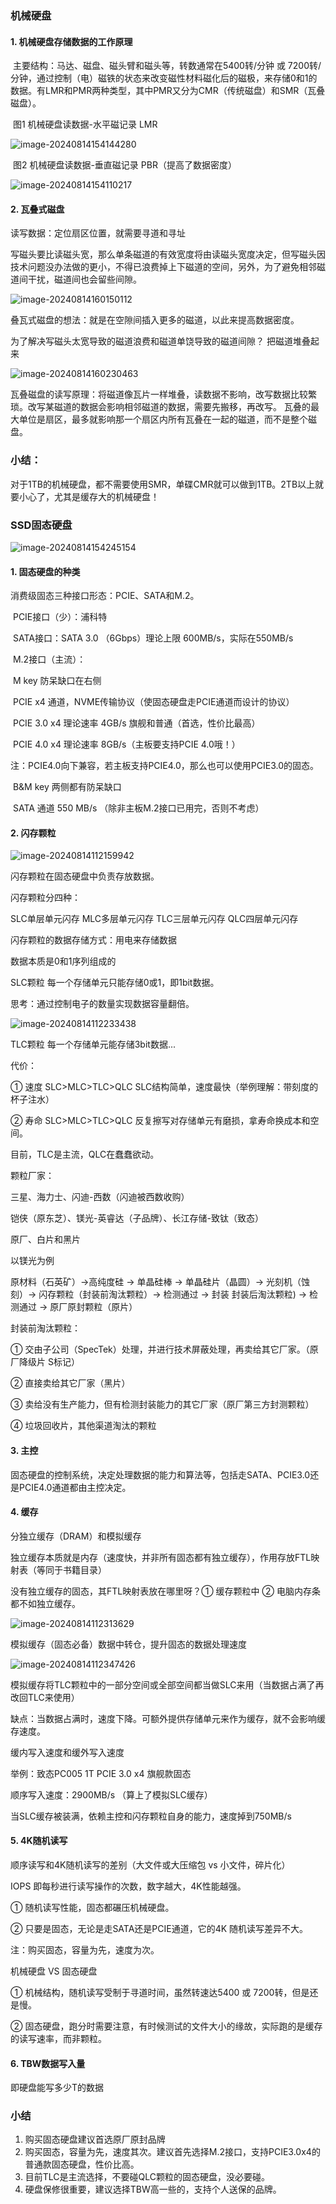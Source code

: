 ### 机械硬盘

#### 1. 机械硬盘存储数据的工作原理

​	主要结构：马达、磁盘、磁头臂和磁头等，转数通常在5400转/分钟 或 7200转/分钟，通过控制（电）磁铁的状态来改变磁性材料磁化后的磁极，来存储0和1的数据。有LMR和PMR两种类型，其中PMR又分为CMR（传统磁盘）和SMR（瓦叠磁盘）。

​	图1 机械硬盘读数据-水平磁记录 LMR

![image-20240814154144280](C:\Users\H7113084\AppData\Roaming\Typora\typora-user-images\image-20240814154144280.png)

​	图2 机械硬盘读数据-垂直磁记录 PBR（提高了数据密度）

![image-20240814154110217](C:\Users\H7113084\AppData\Roaming\Typora\typora-user-images\image-20240814154110217.png)

#### 2. 瓦叠式磁盘

读写数据：定位扇区位置，就需要寻道和寻址

​	写磁头要比读磁头宽，那么单条磁道的有效宽度将由读磁头宽度决定，但写磁头因技术问题没办法做的更小，不得已浪费掉上下磁道的空间，另外，为了避免相邻磁道间干扰，磁道间也会留些间隙。

![image-20240814160150112](C:\Users\H7113084\AppData\Roaming\Typora\typora-user-images\image-20240814160150112.png)

叠瓦式磁盘的想法：就是在空隙间插入更多的磁道，以此来提高数据密度。

为了解决写磁头太宽导致的磁道浪费和磁道单饶导致的磁道间隙？ 把磁道堆叠起来

![image-20240814160230463](C:\Users\H7113084\AppData\Roaming\Typora\typora-user-images\image-20240814160230463.png)

​	瓦叠磁盘的读写原理：将磁道像瓦片一样堆叠，读数据不影响，改写数据比较繁琐。改写某磁道的数据会影响相邻磁道的数据，需要先搬移，再改写。	瓦叠的最大单位是扇区，最多就影响那一个扇区内所有瓦叠在一起的磁道，而不是整个磁盘。



### 小结：

​	对于1TB的机械硬盘，都不需要使用SMR，单碟CMR就可以做到1TB。2TB以上就要小心了，尤其是缓存大的机械硬盘！



### SSD固态硬盘

![image-20240814154245154](C:\Users\H7113084\AppData\Roaming\Typora\typora-user-images\image-20240814154245154.png)

#### 1. 固态硬盘的种类

消费级固态三种接口形态：PCIE、SATA和M.2。

​	PCIE接口（少）：浦科特 

​	SATA接口：SATA 3.0 （6Gbps）理论上限 600MB/s，实际在550MB/s

​	M.2接口（主流）：

​	M key 防呆缺口在右侧

​		PCIE x4 通道，NVME传输协议（使固态硬盘走PCIE通道而设计的协议）

​		PCIE 3.0 x4 理论速率 4GB/s 旗舰和普通（首选，性价比最高）

​		PCIE 4.0 x4 理论速率 8GB/s（主板要支持PCIE 4.0哦！）

​		注：PCIE4.0向下兼容，若主板支持PCIE4.0，那么也可以使用PCIE3.0的固态。

​	B&M key 两侧都有防呆缺口

​		SATA 通道 550 MB/s （除非主板M.2接口已用完，否则不考虑）







#### 2. 闪存颗粒

![image-20240814112159942](C:\Users\H7113084\AppData\Roaming\Typora\typora-user-images\image-20240814112159942.png)

闪存颗粒在固态硬盘中负责存放数据。

闪存颗粒分四种：

SLC单层单元闪存	MLC多层单元闪存	TLC三层单元闪存	QLC四层单元闪存

闪存颗粒的数据存储方式：用电来存储数据

数据本质是0和1序列组成的

SLC颗粒 每一个存储单元只能存储0或1，即1bit数据。

思考：通过控制电子的数量实现数据容量翻倍。

![image-20240814112233438](C:\Users\H7113084\AppData\Roaming\Typora\typora-user-images\image-20240814112233438.png)

TLC颗粒 每一个存储单元能存储3bit数据...

代价：

① 速度 SLC>MLC>TLC>QLC    SLC结构简单，速度最快（举例理解：带刻度的杯子注水）

② 寿命 SLC>MLC>TLC>QLC    反复擦写对存储单元有磨损，拿寿命换成本和空间。

目前，TLC是主流，QLC在蠢蠢欲动。

颗粒厂家：

三星、海力士、闪迪-西数（闪迪被西数收购）

铠侠（原东芝）、镁光-英睿达（子品牌）、长江存储-致钛（致态）

原厂、白片和黑片

以镁光为例

原材料（石英矿）->高纯度硅 -> 单晶硅棒 -> 单晶硅片（晶圆）-> 光刻机（蚀刻）-> 闪存颗粒（封装前淘汰颗粒）-> 检测通过 -> 封装  封装后淘汰颗粒) -> 检测通过 -> 原厂原封颗粒（原片）

封装前淘汰颗粒：

① 交由子公司（SpecTek）处理，并进行技术屏蔽处理，再卖给其它厂家。（原厂降级片 S标记）

② 直接卖给其它厂家（黑片）

③ 卖给没有生产能力，但有检测封装能力的其它厂家（原厂第三方封测颗粒）

④ 垃圾回收片，其他渠道淘汰的颗粒

#### 3. 主控

固态硬盘的控制系统，决定处理数据的能力和算法等，包括走SATA、PCIE3.0还是PCIE4.0通道都由主控决定。

#### 4. 缓存

分独立缓存（DRAM）和模拟缓存

独立缓存本质就是内存（速度快，并非所有固态都有独立缓存），作用存放FTL映射表（等同于书籍目录）

没有独立缓存的固态，其FTL映射表放在哪里呀？① 缓存颗粒中 ② 电脑内存条 都不如独立缓存。

![image-20240814112313629](C:\Users\H7113084\AppData\Roaming\Typora\typora-user-images\image-20240814112313629.png)

模拟缓存（固态必备）数据中转仓，提升固态的数据处理速度

![image-20240814112347426](C:\Users\H7113084\AppData\Roaming\Typora\typora-user-images\image-20240814112347426.png)

模拟缓存将TLC颗粒中的一部分空间或全部空间都当做SLC来用（当数据占满了再改回TLC来使用）

缺点：当数据占满时，速度下降。可额外提供存储单元来作为缓存，就不会影响缓存速度。

缓内写入速度和缓外写入速度

举例：致态PC005 1T PCIE 3.0 x4 旗舰款固态

顺序写入速度：2900MB/s （算上了模拟SLC缓存）

当SLC缓存被装满，依赖主控和闪存颗粒自身的能力，速度掉到750MB/s

#### 5. 4K随机读写

顺序读写和4K随机读写的差别（大文件或大压缩包 vs 小文件，碎片化）

IOPS 即每秒进行读写操作的次数，数字越大，4K性能越强。

① 随机读写性能，固态都碾压机械硬盘。

② 只要是固态，无论是走SATA还是PCIE通道，它的4K 随机读写差异不大。

注：购买固态，容量为先，速度为次。

机械硬盘 VS 固态硬盘

① 机械结构，随机读写受制于寻道时间，虽然转速达5400 或 7200转，但是还是慢。

② 固态硬盘，跑分时需要注意，有时候测试的文件大小的缘故，实际跑的是缓存的读写速率，而非颗粒。

#### 6. TBW数据写入量

即硬盘能写多少T的数据

### 小结

1. 购买固态硬盘建议首选原厂原封品牌
2. 购买固态，容量为先，速度其次。建议首先选择M.2接口，支持PCIE3.0x4的普通款固态硬盘，性价比高。
3. 目前TLC是主流选择，不要碰QLC颗粒的固态硬盘，没必要碰。
4. 硬盘保修很重要，建议选择TBW高一些的，支持个人送保的品牌。

